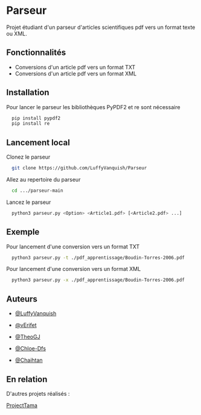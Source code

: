 # Parseur
Projet étudiant d'un
parseur d'articles scientifiques pdf vers un format texte ou XML.
## Fonctionnalités

- Conversions d'un article pdf vers un format TXT
- Conversions d'un article pdf vers un format XML


## Installation

Pour lancer le parseur les bibliothèques PyPDF2 et re sont nécessaire

```bash
  pip install pypdf2
  pip install re
```
    
## Lancement local

Clonez le parseur

```bash
  git clone https://github.com/LuffyVanquish/Parseur
```

Allez au repertoire du parseur

```bash
  cd .../parseur-main
```

Lancez le parseur

```bash
  python3 parseur.py <Option> <Article1.pdf> [<Article2.pdf> ...]
```


## Exemple

Pour lancement d'une conversion vers un format TXT

```bash
  python3 parseur.py -t ./pdf_apprentissage/Boudin-Torres-2006.pdf
```

Pour lancement d'une conversion vers un format XML

```bash
  python3 parseur.py -x ./pdf_apprentissage/Boudin-Torres-2006.pdf
```

## Auteurs

- [@LuffyVanquish](https://github.com/LuffyVanquish)

- [@vErifet](https://github.com/vErifet)

- [@TheoGJ](https://github.com/TheoGJ)

- [@Chloe-Dfs](https://github.com/Chloe-Dfs)

- [@Chaihtan](https://github.com/Chaihtan)


## En relation

D'autres projets réalisés :

[ProjectTama](https://github.com/LuffyVanquish/ProjectTama)


